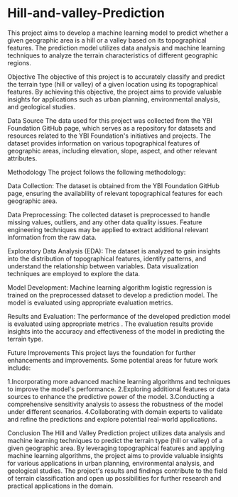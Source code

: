 # Hill-and-valley-Prediction
This project aims to develop a machine learning model to predict whether a given geographic area is a hill or a valley based on its topographical features. The prediction model utilizes data analysis and machine learning techniques to analyze the terrain characteristics of different geographic regions.

Objective
The objective of this project is to accurately classify and predict the terrain type (hill or valley) of a given location using its topographical features. By achieving this objective, the project aims to provide valuable insights for applications such as urban planning, environmental analysis, and geological studies.

Data Source
The data used for this project was collected from the YBI Foundation GitHub page, which serves as a repository for datasets and resources related to the YBI Foundation's initiatives and projects. The dataset provides information on various topographical features of geographic areas, including elevation, slope, aspect, and other relevant attributes.

Methodology
The project follows the following methodology:

Data Collection:
The dataset is obtained from the YBI Foundation GitHub page, ensuring the availability of relevant topographical features for each geographic area.

Data Preprocessing:
The collected dataset is preprocessed to handle missing values, outliers, and any other data quality issues. Feature engineering techniques may be applied to extract additional relevant information from the raw data.

Exploratory Data Analysis (EDA):
The dataset is analyzed to gain insights into the distribution of topographical features, identify patterns, and understand the relationship between variables. Data visualization techniques are employed to explore the data.

Model Development:
Machine learning algorithm logistic regression is trained on the preprocessed dataset to develop a prediction model. The model is evaluated using appropriate evaluation metrics.

Results and Evaluation:
The performance of the developed prediction model is evaluated using appropriate metrics . The evaluation results provide insights into the accuracy and effectiveness of the model in predicting the terrain type.

Future Improvements
This project lays the foundation for further enhancements and improvements. Some potential areas for future work include:

1.Incorporating more advanced machine learning algorithms and techniques to improve the model's performance. 2.Exploring additional features or data sources to enhance the predictive power of the model. 3.Conducting a comprehensive sensitivity analysis to assess the robustness of the model under different scenarios. 4.Collaborating with domain experts to validate and refine the predictions and explore potential real-world applications.

Conclusion
The Hill and Valley Prediction project utilizes data analysis and machine learning techniques to predict the terrain type (hill or valley) of a given geographic area. By leveraging topographical features and applying machine learning algorithms, the project aims to provide valuable insights for various applications in urban planning, environmental analysis, and geological studies. The project's results and findings contribute to the field of terrain classification and open up possibilities for further research and practical applications in the domain.
